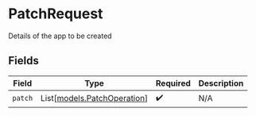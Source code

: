 # PatchRequest

Details of the app to be created


## Fields

| Field                                                      | Type                                                       | Required                                                   | Description                                                |
| ---------------------------------------------------------- | ---------------------------------------------------------- | ---------------------------------------------------------- | ---------------------------------------------------------- |
| `patch`                                                    | List[[models.PatchOperation](../models/patchoperation.md)] | :heavy_check_mark:                                         | N/A                                                        |